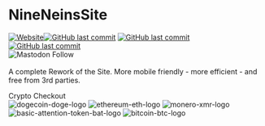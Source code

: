 # NineNeinsSite

<a href="https://www.NineNeins.com" target="_Website"><img alt="Website" src="https://img.shields.io/website?style=for-the-badge&url=https%3A%2F%2Fwww.NineNeins.com"></a><a href="https://www.NineNeins.com" target="_Website"><img alt="GitHub last commit" src="https://img.shields.io/github/last-commit/9NeinsG/NineNeinsSite?style=for-the-badge"></a>
<a href="https://t.me/ninenein" target="_Telgram"><img alt="GitHub last commit" src="https://img.shields.io/badge/Telegram-GreyingError-blue"></a></br><a href="https://www.minds.com/greyingerror9?referrer=greyingerror9" target="_Mind"><img alt="GitHub last commit" src="https://img.shields.io/badge/Minds-GreyingError-yellow"></a></br>
<a>![Mastodon Follow](https://img.shields.io/mastodon/follow/908552?color=brightgreen&domain=https%3A%2F%2Fgab.com%2F&label=%40GreyingError%20on%20Gab&style=for-the-badge)</a></br>
</br>
A complete Rework of the Site. More mobile friendly - more efficient - and free from 3rd parties.

Crypto Checkout
</br>
<img src="https://i.ibb.co/8dq631M/dogecoin-doge-logo.png" alt="dogecoin-doge-logo" border="0">  <img src="https://i.ibb.co/7zNvjJS/ethereum-eth-logo.png" alt="ethereum-eth-logo" border="0">  <img src="https://i.ibb.co/CzVHhTP/monero-xmr-logo.png" alt="monero-xmr-logo" border="0">  </a><img src="https://i.ibb.co/0FFXhjw/basic-attention-token-bat-logo.png" alt="basic-attention-token-bat-logo" border="0">  <img src="https://i.ibb.co/WWb8Tx7/bitcoin-btc-logo.png" alt="bitcoin-btc-logo" border="0">
</br>
</br>

